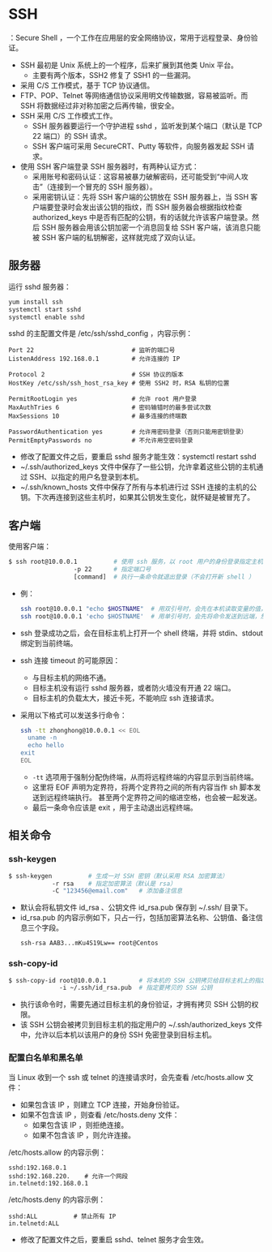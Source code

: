 # SSH

：Secure Shell ，一个工作在应用层的安全网络协议，常用于远程登录、身份验证。
- SSH 最初是 Unix 系统上的一个程序，后来扩展到其他类 Unix 平台。
  - 主要有两个版本，SSH2 修复了 SSH1 的一些漏洞。
- 采用 C/S 工作模式，基于 TCP 协议通信。
- FTP、POP、Telnet 等网络通信协议采用明文传输数据，容易被监听。而 SSH 将数据经过非对称加密之后再传输，很安全。
- SSH 采用 C/S 工作模式工作。
  - SSH 服务器要运行一个守护进程 sshd ，监听发到某个端口（默认是 TCP 22 端口）的 SSH 请求。
  - SSH 客户端可采用 SecureCRT、Putty 等软件，向服务器发起 SSH 请求。
- 使用 SSH 客户端登录 SSH 服务器时，有两种认证方式：
  - 采用账号和密码认证：这容易被暴力破解密码，还可能受到“中间人攻击”（连接到一个冒充的 SSH 服务器）。
  - 采用密钥认证：先将 SSH 客户端的公钥放在 SSH 服务器上，当 SSH 客户端要登录时会发出该公钥的指纹，而 SSH 服务器会根据指纹检查 authorized_keys 中是否有匹配的公钥，有的话就允许该客户端登录。然后 SSH 服务器会用该公钥加密一个消息回复给 SSH 客户端，该消息只能被 SSH 客户端的私钥解密，这样就完成了双向认证。

## 服务器

运行 sshd 服务器：
```sh
yum install ssh
systemctl start sshd
systemctl enable sshd
```

sshd 的主配置文件是 /etc/ssh/sshd_config ，内容示例：
```
Port 22                           # 监听的端口号
ListenAddress 192.168.0.1         # 允许连接的 IP

Protocol 2                        # SSH 协议的版本
HostKey /etc/ssh/ssh_host_rsa_key # 使用 SSH2 时，RSA 私钥的位置

PermitRootLogin yes               # 允许 root 用户登录
MaxAuthTries 6                    # 密码输错时的最多尝试次数
MaxSessions 10                    # 最多连接的终端数

PasswordAuthentication yes        # 允许用密码登录（否则只能用密钥登录）
PermitEmptyPasswords no           # 不允许用空密码登录
```
- 修改了配置文件之后，要重启 sshd 服务才能生效：systemctl restart sshd
- ~/.ssh/authorized_keys 文件中保存了一些公钥，允许拿着这些公钥的主机通过 SSH、以指定的用户名登录到本机。
- ~/.ssh/known_hosts 文件中保存了所有与本机进行过 SSH 连接的主机的公钥。下次再连接到这些主机时，如果其公钥发生变化，就怀疑是被冒充了。

## 客户端

使用客户端：
```sh
$ ssh root@10.0.0.1          # 使用 ssh 服务，以 root 用户的身份登录指定主机
                  -p 22      # 指定端口号
                  [command]  # 执行一条命令就退出登录（不会打开新 shell ）
```
- 例：
    ```sh
    ssh root@10.0.0.1 "echo $HOSTNAME"  # 用双引号时，会先在本机读取变量的值，然后将命令发送到远端
    ssh root@10.0.0.1 'echo $HOSTNAME'  # 用单引号时，会先将命令发送到远端，然后在远端读取变量的值
    ```
- ssh 登录成功之后，会在目标主机上打开一个 shell 终端，并将 stdin、stdout 绑定到当前终端。
- ssh 连接 timeout 的可能原因：
  - 与目标主机的网络不通。
  - 目标主机没有运行 sshd 服务器，或者防火墙没有开通 22 端口。
  - 目标主机的负载太大，接近卡死，不能响应 ssh 连接请求。

- 采用以下格式可以发送多行命令：
    ```sh
    ssh -tt zhonghong@10.0.0.1 << EOL
      uname -n
      echo hello
    exit
    EOL
    ```
  - `-tt` 选项用于强制分配伪终端，从而将远程终端的内容显示到当前终端。
  - 这里将 EOF 声明为定界符，将两个定界符之间的所有内容当作 sh 脚本发送到远程终端执行。
    甚至两个定界符之间的缩进空格，也会被一起发送。
  - 最后一条命令应该是 exit ，用于主动退出远程终端。

## 相关命令

### ssh-keygen

```sh
$ ssh-keygen          # 生成一对 SSH 密钥（默认采用 RSA 加密算法）
            -r rsa    # 指定加密算法（默认是 rsa）
            -C "123456@email.com"   # 添加备注信息
```
- 默认会将私钥文件 id_rsa 、公钥文件 id_rsa.pub 保存到 ~/.ssh/ 目录下。
- id_rsa.pub 的内容示例如下，只占一行，包括加密算法名称、公钥值、备注信息三个字段。
    ```
    ssh-rsa AAB3...mKu4S19Lw== root@Centos
    ```

### ssh-copy-id

```sh
$ ssh-copy-id root@10.0.0.1         # 将本机的 SSH 公钥拷贝给目标主机上的指定用户
              -i ~/.ssh/id_rsa.pub  # 指定要拷贝的 SSH 公钥
``` 
- 执行该命令时，需要先通过目标主机的身份验证，才拥有拷贝 SSH 公钥的权限。
- 该 SSH 公钥会被拷贝到目标主机的指定用户的 ~/.ssh/authorized_keys 文件中，允许以后本机以该用户的身份 SSH 免密登录到目标主机。

### 配置白名单和黑名单

当 Linux 收到一个 ssh 或 telnet 的连接请求时，会先查看 /etc/hosts.allow 文件：
- 如果包含该 IP ，则建立 TCP 连接，开始身份验证。
- 如果不包含该 IP ，则查看 /etc/hosts.deny 文件：
  - 如果包含该 IP ，则拒绝连接。
  - 如果不包含该 IP ，则允许连接。

/etc/hosts.allow 的内容示例：
```
sshd:192.168.0.1
sshd:192.168.220.    # 允许一个网段
in.telnetd:192.168.0.1
```

/etc/hosts.deny 的内容示例：
```
sshd:ALL          # 禁止所有 IP
in.telnetd:ALL
```
- 修改了配置文件之后，要重启 sshd、telnet 服务才会生效。
